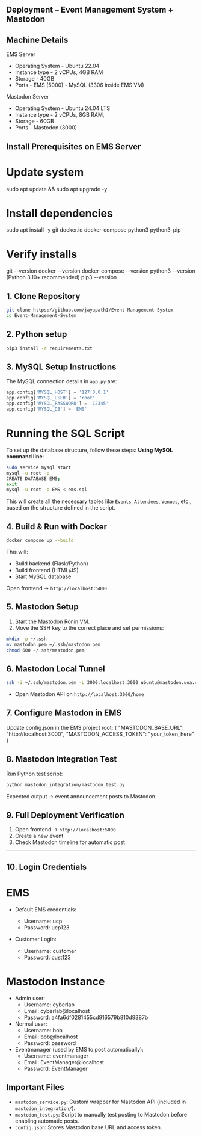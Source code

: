 ## Deployment – Event Management System + Mastodon

## Machine Details
EMS Server
- Operating System - Ubuntu 22.04
- Instance type - 2 vCPUs, 4GB RAM
- Storage - 40GB 
- Ports - EMS (5000)
        - MySQL (3306 inside EMS VM)

Mastodon Server
- Operating System - Ubuntu 24.04 LTS
- Instance type - 2 vCPUs, 8GB RAM, 
- Storage - 60GB
- Ports - Mastodon (3000)

## Install Prerequisites on EMS Server
# Update system
sudo apt update && sudo apt upgrade -y

# Install dependencies
sudo apt install -y git docker.io docker-compose python3 python3-pip

# Verify installs
git --version
docker --version
docker-compose --version
python3 --version (Python 3.10+ recommended)
pip3 --version

## 1. Clone Repository
```bash
git clone https://github.com/jayapath1/Event-Management-System
cd Event-Management-System
```
## 2. Python setup
```bash
pip3 install -r requirements.txt
```

## 3. MySQL Setup Instructions
The MySQL connection details in `app.py` are:
```python
app.config['MYSQL_HOST'] = '127.0.0.1'
app.config['MYSQL_USER'] = 'root'
app.config['MYSQL_PASSWORD'] = '12345'
app.config['MYSQL_DB'] = 'EMS'
```
# Running the SQL Script
To set up the database structure, follow these steps:
**Using MySQL command line**:
```bash
sudo service mysql start
mysql -u root -p
CREATE DATABASE EMS;
exit
mysql -u root -p EMS < ems.sql
```
This will create all the necessary tables like `Events`, `Attendees`, `Venues`, etc., based on the structure defined in the script.

## 4. Build & Run with Docker
```bash
docker compose up --build
```
This will:
- Build backend (Flask/Python)
- Build frontend (HTML/JS)
- Start MySQL database

Open frontend → `http://localhost:5000`

## 5. Mastodon Setup
1. Start the Mastodon Ronin VM.
2. Move the SSH key to the correct place and set permissions:
```bash
mkdir -p ~/.ssh
mv mastodon.pem ~/.ssh/mastodon.pem
chmod 600 ~/.ssh/mastodon.pem
```

## 6. Mastodon Local Tunnel
```bash
ssh -i ~/.ssh/mastodon.pem -L 3000:localhost:3000 ubuntu@mastodon.uoa.cloud
```
- Open Mastodon API on `http://localhost:3000/home`

## 7. Configure Mastodon in EMS
Update config.json in the EMS project root:
{
  "MASTODON_BASE_URL": "http://localhost:3000",
  "MASTODON_ACCESS_TOKEN": "your_token_here"
}

## 8. Mastodon Integration Test
Run Python test script:
```bash
python mastodon_integration/mastodon_test.py
```
Expected output → event announcement posts to Mastodon.

## 9. Full Deployment Verification
1. Open frontend → `http://localhost:5000`
2. Create a new event
3. Check Mastodon timeline for automatic post
---
## 10. Login Credentials
# EMS 
- Default EMS credentials:
    - Username: ucp
    - Password: ucp123

- Customer Login:
    - Username: customer
    - Password: cust123

# Mastodon Instance
- Admin user:
    - Username: cyberlab
    - Email: cyberlab@localhost
    - Password: a4fa6df0281455cd916579b810d9387b
- Normal user:
    - Username: bob
    - Email: bob@localhost
    - Password: password
- Eventmanager (used by EMS to post automatically):
    - Username: eventmanager
    - Email: EventManager@localhost
    - Password: EventManager

## Important Files
- `mastodon_service.py`: Custom wrapper for Mastodon API (included in `mastodon_integration/`).
- `mastodon_test.py`: Script to manually test posting to Mastodon before enabling automatic posts. 
- `config.json`: Stores Mastodon base URL and access token.